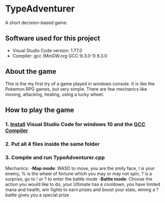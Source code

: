 # TypeAdventurer
A short decision-based game.

## Software used for this project
- Visual Studio Code version: 1.77.0
- Compiler: gcc (MinGW.org GCC-6.3.0-1) 6.3.0

## About the game
This is the my first try of a game played in windows console. It is like the Pokemon RPG games, but very simple. There are few mechanics like moving, attacking, healing, using a lucky wheel. 

## How to play the game
### 1. [Install](https://code.visualstudio.com/download) Visual Studio Code for windows 10 and the [GCC Compiler](https://sourceforge.net/projects/mingw-w64/)
### 2. Put all 4 files inside the same folder
### 3. Compile and run TypeAdventurer.cpp

Mechanics: 
-**Map mode**: WASD to move, you are the smily face, ! is your enemy, % is the wheel of fortune which you may or may not spin, ? is a surprise, go to ! or ? to enter the battle mode
-**Battle mode**: Choose the action you would like to do, your Ultimate has a cooldown, you have limited mana and health, win fights to earn prizes and boost your stats, wining a ? battle gives you a special prize

